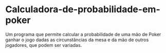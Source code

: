 # Calculadora-de-probabilidade-em-poker
Um programa que permite calcular a probabilidade de uma mão de Poker ganhar o jogo dadas as circunstâncias da mesa e da mão de outros jogadores, que podem ser variadas.
